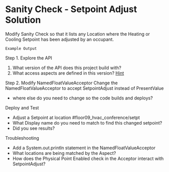 Sanity Check - Setpoint Adjust Solution
============

Modify Sanity Check so that it lists any Location where the Heating or Cooling Setpoint has been adjusted by an occupant.
```
Example Output
```

Step 1.  Explore the API
1. What version of the API does this project build with?
2. What access aspects are defined in this version? [Hint](http://alcshare.com/contentprotector/files/sdk/ver1.0.8/javadoc/index.html)

Step 2. Modify NamedFloatValueAcceptor
Change the NamedFloatValueAcceptor to accept SetpointAdjust instead of PresentValue
* where else do you need to change so the code builds and deploys?

Deploy and Test
* Adjust a Setpoint at location #floor09_hvac_conference/setpt
* What Display name do you need to match to find this changed setpoint?
* Did you see results?

Troubleshooting
* Add a System.out.println statement in the NamedFloatValueAcceptor
* What locations are being matched by the Aspect?
* How does the Physical Point Enabled check in the Acceptor interact with SetpointAdjust?










